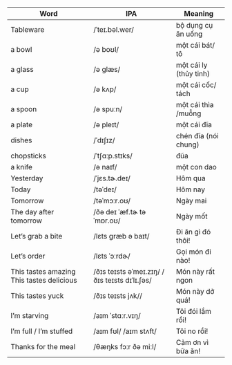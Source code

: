 | **Word** | **IPA** | **Meaning** |
| --- | --- | --- |
| Tableware | /ˈteɪ.bəl.wer/ | bộ dụng cụ ăn uống |
| a bowl | /ə boʊl/ | một cái bát/ tô |
| a glass | /ə ɡlæs/ | một cái ly (thủy tinh) |
| a cup | /ə kʌp/ | một cái cốc/ tách |
| a spoon | /ə spuːn/ | một cái thìa /muỗng |
| a plate | /ə pleɪt/ | một cái đĩa |
| dishes | /ˈdɪʃɪz/ | chén đĩa (nói chung) |
| chopsticks | /ˈtʃɑːp.stɪks/ | đũa |
| a knife | /ə naɪf/ | một con dao |
| Yesterday | /ˈjɛs.tɚ.deɪ/ | Hôm qua |
| Today | /təˈdeɪ/ | Hôm nay |
| Tomorrow | /təˈmɔːr.oʊ/ | Ngày mai |
| The day after tomorrow | /ðə deɪ ˈæf.tɚ təˈmɒr.oʊ/ | Ngày mốt |
| Let’s grab a bite | /lɛts ɡræb ə baɪt/ | Đi ăn gì đó thôi! |
| Let’s order | /lɛts ˈɔːrdɚ/ | Gọi món đi nào! |
| This tastes amazing  This tastes delicious | /ðɪs teɪsts əˈmeɪ.zɪŋ/  /ðɪs teɪsts dɪˈlɪ.ʃəs/ | Món này rất ngon |
| This tastes yuck | /ðɪs teɪsts jʌk// | Món này dở quá! |
| I’m starving | /aɪm ˈstɑːr.vɪŋ/ | Tôi đói lắm rồi! |
| I’m full / I’m stuffed | /aɪm fʊl/ /aɪm stʌft/ | Tôi no rồi! |
| Thanks for the meal | /θæŋks fɔːr ðə miːl/ | Cảm ơn vì bữa ăn! |
